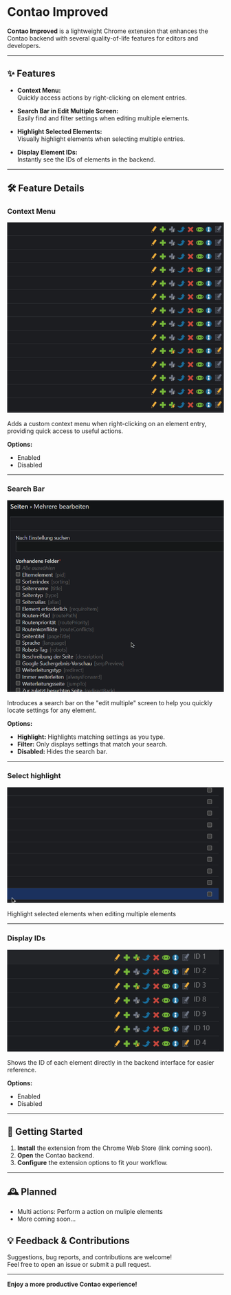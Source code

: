 # Contao Improved

**Contao Improved** is a lightweight Chrome extension that enhances the Contao backend with several quality-of-life features for editors and developers.

---

## ✨ Features

- **Context Menu:**  
  Quickly access actions by right-clicking on element entries.

- **Search Bar in Edit Multiple Screen:**  
  Easily find and filter settings when editing multiple elements.

- **Highlight Selected Elements:**  
  Visually highlight elements when selecting multiple entries.

- **Display Element IDs:**  
  Instantly see the IDs of elements in the backend.

---

## 🛠️ Feature Details

### Context Menu
![Contect Menu GIF](./images/features/contextmenu.gif)

Adds a custom context menu when right-clicking on an element entry, providing quick access to useful actions.

**Options:**  
- Enabled  
- Disabled

---

### Search Bar
![Searchbar GIF](./images/features/search.gif)

Introduces a search bar on the "edit multiple" screen to help you quickly locate settings for any element.

**Options:**  
- **Highlight:** Highlights matching settings as you type.  
- **Filter:** Only displays settings that match your search.  
- **Disabled:** Hides the search bar.

---

### Select highlight
![Highlight selected](./images/features/highlight.gif)

Highlight selected elements when editing multiple elements

---

### Display IDs
![Display Ids](./images/features/display-ids.png)

Shows the ID of each element directly in the backend interface for easier reference.

**Options:**  
- Enabled  
- Disabled

---

## 🚀 Getting Started

1. **Install** the extension from the Chrome Web Store (link coming soon).
2. **Open** the Contao backend.
3. **Configure** the extension options to fit your workflow.

---

## 🕰️ Planned

- Multi actions: Perform a action on muliple elements
- More coming soon...

## 💡 Feedback & Contributions

Suggestions, bug reports, and contributions are welcome!  
Feel free to open an issue or submit a pull request.

---

**Enjoy a more productive Contao experience!**